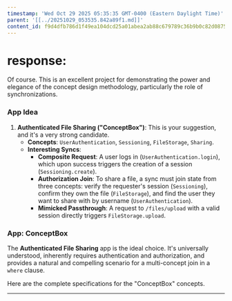 ```yaml
---
timestamp: 'Wed Oct 29 2025 05:35:35 GMT-0400 (Eastern Daylight Time)'
parent: '[[../20251029_053535.842a89f1.md]]'
content_id: f9d4dfb786d1f49ea104dcd25a01abea2ab88c679789c36b9b0c82d0875b55c8
---
```


# response:

Of course. This is an excellent project for demonstrating the power and elegance of the concept design methodology, particularly the role of synchronizations.

### App Idea

1. **Authenticated File Sharing ("ConceptBox")**: This is your suggestion, and it's a very strong candidate.
   * **Concepts**: `UserAuthentication`, `Sessioning`, `FileStorage`, `Sharing`.
   * **Interesting Syncs**:
     * **Composite Request**: A user logs in (`UserAuthentication.login`), which upon success triggers the creation of a session (`Sessioning.create`).
     * **Authorization Join**: To share a file, a sync must join state from three concepts: verify the requester's session (`Sessioning`), confirm they own the file (`FileStorage`), and find the user they want to share with by username (`UserAuthentication`).
     * **Mimicked Passthrough**: A request to `/files/upload` with a valid session directly triggers `FileStorage.upload`.

### App: ConceptBox

The **Authenticated File Sharing** app is the ideal choice. It's universally understood, inherently requires authentication and authorization, and provides a natural and compelling scenario for a multi-concept join in a `where` clause.

Here are the complete specifications for the "ConceptBox" concepts.

***
